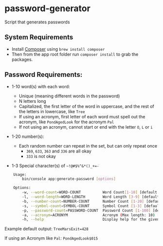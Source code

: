 # password-generator
Script that generates passwords

## System Requirements
- Install [Composer](https://formulae.brew.sh/formula/composer) using `brew install composer`
- Then from the app root folder run `composer install` to grab the packages.

## Password Requirements:
- 1-10 word(s) with each word:
    - Unique (meaning different words in the password)
    - N letters long
    - Capitalized, the first letter of the word in uppercase, and the rest of the letters in lowercase, like `Tree`
    - If using an acronym, first letter of each word must spell out the acronym, like `PondAgedLook` for the acronym `Pal`
    - If not using an acronym, cannot start or end with the letter `O`, `L` or `i`

- 1-20 number(s):
    - Each random number can repeat in the set, but can only repeat once
        - `369`, `633`, `363` and `336` are all okay
        - `333` is not okay
- 1-3 Special character(s) of `~!@#$%^&*()_+=-`

```bash
    Usage:
        bin/console app:generate-password [options]

    Options:
        -w, --word-count=WORD-COUNT          Word Count[1-10] [default: 3]
        -l, --word-length=WORD-LENGTH        Word Length [3-9] [default: 4]
        -b, --number-count=NUMBER-COUNT      Number Count [1-20] [default: 3]
        -s, --symbol-count=SYMBOL-COUNT      Symbol Count [1-3] [default: 1]
        -p, --password-count=PASSWORD-COUNT  Password Count [1-100] [default: 10]
        -a, --acronym=ACRONYM                Acronym (Max length: 10) [default: ""]
        -h, --help                           Display help for the given command. When no command is given display help for the list command
```

Example default output: `TreeMarsExit=428`

If using an Acronym like `Pal`: `PondAgedLook$015`
